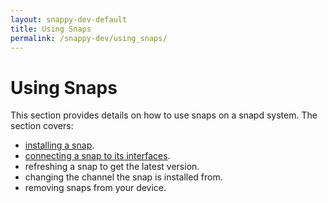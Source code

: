```yaml
---
layout: snappy-dev-default
title: Using Snaps
permalink: /snappy-dev/using_snaps/
---
```

# Using Snaps

This section provides details on how to use snaps on a snapd system. The section covers:

- [installing a snap](../installing_snaps).
- [connecting a snap to its interfaces](../using_snaps_interfaces).
- refreshing a snap to get the latest version.
- changing the channel the snap is installed from.
- removing snaps from your device.